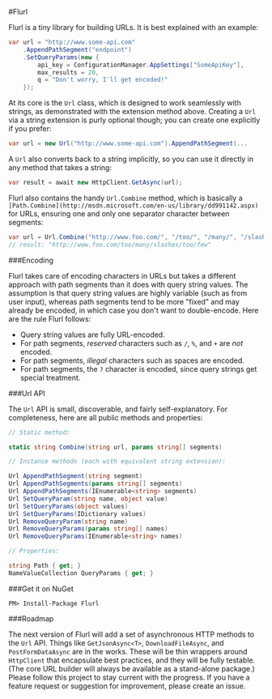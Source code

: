 #Flurl

Flurl is a tiny library for building URLs. It is best explained with an example:

````C#
var url = "http://www.some-api.com"
	.AppendPathSegment("endpoint")
	.SetQueryParams(new {
		api_key = ConfigurationManager.AppSettings["SomeApiKey"],
		max_results = 20,
		q = "Don't worry, I'll get encoded!"
	});
````

At its core is the `Url` class, which is designed to work seamlessly with strings, as demonstrated with the extension method above. Creating a `Url` via a string extension is purly optional though; you can create one explicitly if you prefer:

````C#
var url = new Url("http://www.some-api.com").AppendPathSegment(...
````

A `Url` also converts back to a string implicitly, so you can use it directly in any method that takes a string:

````C#
var result = await new HttpClient.GetAsync(url);
````

Flurl also contains the handy `Url.Combine` method, which is basically a `[Path.Combine](http://msdn.microsoft.com/en-us/library/dd991142.aspx)` for URLs, ensuring one and only one separator character between segments:

````C#
var url = Url.Combine("http://www.foo.com/", "/too/", "/many/", "/slashes/", "too", "few");
// result: "http://www.foo.com/too/many/slashes/too/few"
````

###Encoding

Flurl takes care of encoding characters in URLs but takes a different approach with path segments than it does with query string values. The assumption is that query string values are highly variable (such as from user input), whereas path segments tend to be more "fixed" and may already be encoded, in which case you don't want to double-encode. Here are the rule Flurl follows:

- Query string values are fully URL-encoded.
- For path segments, *reserved* characters such as `/`, `%`, and `+` are *not* encoded.
- For path segments, *illegal* characters such as spaces are encoded.
- For path segments, the `?` character is encoded, since query strings get special treatment.

###Url API

The `Url` API is small, discoverable, and fairly self-explanatory. For completeness, here are all public methods and properties:

````C#
// Static method:

static string Combine(string url, params string[] segments)

// Instance methods (each with equivalent string extension):

Url AppendPathSegment(string segment)
Url AppendPathSegments(params string[] segments)
Url AppendPathSegments(IEnumerable<string> segments)
Url SetQueryParam(string name, object value)
Url SetQueryParams(object values)
Url SetQueryParams(IDictionary values)
Url RemoveQueryParam(string name)
Url RemoveQueryParams(params string[] names)
Url RemoveQueryParams(IEnumerable<string> names)

// Properties:

string Path { get; }
NameValueCollection QueryParams { get; }
````

###Get it on NuGet

````
PM> Install-Package Flurl
````

###Roadmap

The next version of Flurl will add a set of asynchronous HTTP methods to the `Url` API. Things like `GetJsonAsync<T>`, `DownloadFileAsync`, and `PostFormDataAsync` are in the works. These will be thin wrappers around `HttpClient` that encapsulate best practices, and they will be fully testable. (The core URL builder will always be available as a stand-alone package.) Please follow this project to stay current with the progress. If you have a feature request or suggestion for improvement, please create an issue.